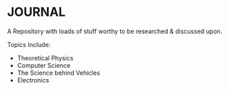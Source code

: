 # JOURNAL
A Repository with loads of stuff worthy to be researched & discussed upon.

Topics Include:
- Theoretical Physics
- Computer Science
- The Science behind Vehicles
- Electronics

